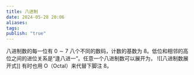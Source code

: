 ```yaml
---
title: 八进制
date: 2024-05-28 20:06
aliases: 
tags: 
publish: "true"
---
```

八进制数的每一位有 $0\sim 7$ 八个不同的数码，计数的基数为 8。低位和相邻的高位之间的进位关系是“逢八进一”。任意一个八进制数可以展开为，
![[八进制数展开式]]
有时也用 O（Octal）来代替下脚注 8。
